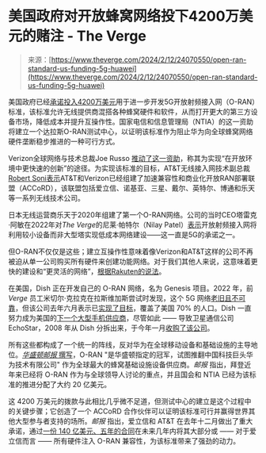 <!--yml

category: 未分类

date: 2024-05-27 14:47:20

-->

# 美国政府对开放蜂窝网络投下4200万美元的赌注 - The Verge

> 来源：[https://www.theverge.com/2024/2/12/24070550/open-ran-standard-us-funding-5g-huawei](https://www.theverge.com/2024/2/12/24070550/open-ran-standard-us-funding-5g-huawei)

美国政府已经[承诺投入4200万美元](https://www.ntia.gov/press-release/2024/biden-harris-administration-awards-42m-wireless-innovation)用于进一步开发5G开放射频接入网（O-RAN）标准，该标准允许无线提供商混搭各种蜂窝硬件和软件，从而打开更大的第三方设备市场，降低成本并提升互操作性。国家电信和信息管理局（NTIA）的这一资助将建立一个达拉斯O-RAN测试中心，以证明该标准作为阻止华为向全球蜂窝网络硬件垄断稳步推进的一种可行方式。

Verizon全球网络与技术总裁Joe Russo [推动了这一资助](https://go.redirectingat.com/?xs=1&id=1025X1701640&url=https%3A%2F%2Fwww.verizon.com%2Fabout%2Fnews%2Fnew-grant-ntia-o-ran-carriers-vendors-globally)，称其为实现“在开放环境中更快速的创新”的途径。为实现该标准的目标，AT&T无线接入网技术副总裁[Robert Soni表示](https://about.att.com/blogs/2024/open-ran.html)AT&T和Verizon已经组建了加速兼容性和商业化开放RAN部署联盟（ACCoRD），该联盟包括爱立信、诺基亚、三星、戴尔、英特尔、博通和乐天等一系列无线技术公司。

日本无线运营商乐天于2020年组建了第一个O-RAN网络。公司的当时CEO塔雷克·阿敏在2022年对*The Verge*的尼莱·帕特尔（Nilay Patel）[表示](/23297756/5g-rakuten-mobile-ceo-oran-cloud-network-decoder)开放射频接入网将利用较小设备而非大型塔实现低成本网络建设——这一直是5G的承诺之一。

但O-RAN不仅仅是这些；建立互操作性意味着像Verizon和AT&T这样的公司不再被迫从单一公司购买所有硬件来创建功能网络。对于我们其他人来说，这意味着更快的建设和“更灵活的网络”，[根据Rakuten的说法](https://symphony.rakuten.com/blog/open-ran-explained-all-you-need-to-know-and-more)。

在美国，Dish 正在开发自己的 O-RAN 网络，名为 Genesis 项目。2022 年，前 *Verge* 员工米切尔·克拉克在拉斯维加斯尝试时发现，这个 5G 网络[老旧且不可靠](/2022/11/24/23445995/dish-5g-network-genesis-las-vegas-trial)，但该公司去年六月表示已[实现了目标](/2023/6/15/23762646/dish-network-june-2023-boost-fcc-population-coverage-5g-genesis)，覆盖了美国 70% 的人口。Dish 一直努力成为美国的[下一个大型手机供应商](https://www.lightreading.com/open-ran/wall-street-is-fed-up-with-dish-network)，尽管如此 —— 导致卫星通信公司 EchoStar，2008 年从 Dish 分拆出来，于今年一月[收购了该公司](/2024/1/2/24022413/dish-network-echostar-acquisition-5g-boost-mobile-wireless)。

所有这些都构成了一个统一的阵线，反对华为在全球移动设备和基础设施的主导地位。[*华盛顿邮报* 撰写](https://www.washingtonpost.com/technology/2024/02/12/oran-biden-china-huawei-technology/)，O-RAN "是华盛顿指定的冠军，试图推翻中国科技巨头华为技术有限公司" 作为全球最大的蜂窝基础设施设备供应商。*邮报* 指出，拜登近年来已经将 O-RAN 作为与全球领导人讨论的重点，并且国会和 NTIA 已经为该标准的推进分配了大约 20 亿美元。

这 4200 万美元的拨款与此相比几乎微不足道，但测试中心的建立是这个过程中的关键步骤；它创造了一个 ACCoRD 合作伙伴可以证明该标准可行并赢得世界其他大型参与者支持的场所。*邮报* 指出，爱立信和 AT&T 在去年十二月做出了重大承诺，通过[一份 140 亿美元、五年的合同](https://about.att.com/story/2023/commercial-scale-open-radio-access-network.html)在未来几年内将其大部分或 —— 对于爱立信而言 —— 所有硬件注入 O-RAN 兼容性，为该标准带来了强劲的动力。
